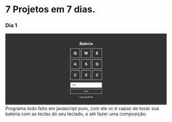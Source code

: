 # 7 Projetos em 7 dias.

### Dia 1
![Dashboard](https://github.com/igor-daniel/7-dias-7-projetos/blob/main/Bateria/sounds/Screenshot.png)
Programa todo feito em javascript puro, com ele vc é capaz de tocar sua bateria com as teclas do seu teclado, e até fazer uma composição.
